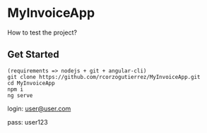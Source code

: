 # MyInvoiceApp


How to test the project?

## Get Started

```
(requirements => nodejs + git + angular-cli)
git clone https://github.com/rcorzogutierrez/MyInvoiceApp.git
cd MyInvoiceApp
npm i
ng serve
```


login: user@user.com

pass: user123

